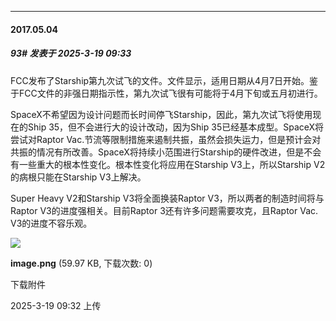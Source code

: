﻿
*****

####  2017.05.04  
##### 93#       发表于 2025-3-19 09:33

FCC发布了Starship第九次试飞的文件。文件显示，适用日期从4月7日开始。鉴于FCC文件的非强日期指示性，第九次试飞很有可能将于4月下旬或五月初进行。

SpaceX不希望因为设计问题而长时间停飞Starship，因此，第九次试飞将使用现在的Ship 35，但不会进行大的设计改动，因为Ship 35已经基本成型。SpaceX将尝试对Raptor Vac.节流等限制措施来遏制共振，虽然会损失运力，但是预计会对共振的情况有所改善。SpaceX将持续小范围进行Starship的硬件改进，但是不会有一些重大的根本性变化。根本性变化将应用在Starship V3上，所以Starship V2的病根只能在Starship V3上解决。

Super Heavy V2和Starship V3将全面换装Raptor V3，所以两者的制造时间将与Raptor V3的进度强相关。目前Raptor 3还有许多问题需要攻克，且Raptor Vac. V3的进度不容乐观。

<img src="https://img.saraba1st.com/forum/202503/19/093258b86zr68nnnnasuj6.png" referrerpolicy="no-referrer">

<strong>image.png</strong> (59.97 KB, 下载次数: 0)

下载附件

2025-3-19 09:32 上传

